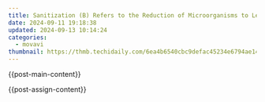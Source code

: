 ```yaml
---
title: Sanitization (B) Refers to the Reduction of Microorganisms to Levels Deemed Safe by Public Health Standards. It Is Generally Less Thorough than Disinfection or Sterilization and Often Pertains to Cleanliness in General, Including Both Hygiene Practices and Food Safety Measures.
date: 2024-09-11 19:18:38
updated: 2024-09-13 10:14:24
categories:
  - movavi
thumbnail: https://thmb.techidaily.com/6ea4b6540cbc9defac45234e6794ae14daad67ae8e54d2f0a08f445fb5dafc81.jpg
---
```


{{post-main-content}}

<ins class="adsbygoogle"
     style="display:block"
     data-ad-format="autorelaxed"
     data-ad-client="ca-pub-7571918770474297"
     data-ad-slot="1223367746"></ins>

{{post-assign-content}}

<ins class="adsbygoogle"
     style="display:block"
     data-ad-client="ca-pub-7571918770474297"
     data-ad-slot="8358498916"
     data-ad-format="auto"
     data-full-width-responsive="true"></ins>
